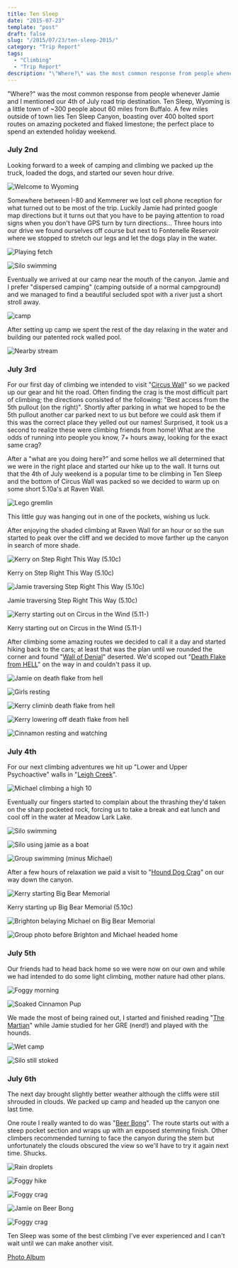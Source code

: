 ```yaml
---
title: Ten Sleep
date: "2015-07-23"
template: "post"
draft: false
slug: "/2015/07/23/ten-sleep-2015/"
category: "Trip Report"
tags:
  - "Climbing"
  - "Trip Report"
description: "\"Where?\" was the most common response from people whenever Jamie and I mentioned our 4th of July road trip destination. Ten Sleep, Wyoming is a little town of ~300 people about 60 miles from Buffalo. A few miles outside of town lies Ten Sleep Canyon, boasting over 400 bolted sport routes on amazing pocketed and flaked limestone; the perfect place to spend an extended holiday weekend."
---
```

"Where?" was the most common response from people whenever Jamie and I mentioned our 4th of July road trip destination. Ten Sleep, Wyoming is a little town of ~300 people about 60 miles from Buffalo. A few miles outside of town lies Ten Sleep Canyon, boasting over 400 bolted sport routes on amazing pocketed and flaked limestone; the perfect place to spend an extended holiday weekend.

### July 2nd
Looking forward to a week of camping and climbing we packed up the truck, loaded the dogs, and started our seven hour drive.

![Welcome to Wyoming](/media/ten-sleep/2015/welcome.jpg#center)

Somewhere between I-80 and Kemmerer we lost cell phone reception for what turned out to be most of the trip. Luckily Jamie had printed google map directions but it turns out that you have to be paying attention to road signs when you don't have GPS turn by turn directions... Three hours into our drive we found ourselves off course but next to Fontenelle Reservoir where we stopped to stretch our legs and let the dogs play in the water.

![Playing fetch](/media/ten-sleep/2015/fetch.jpg#center)

![Silo swimming](/media/ten-sleep/2015/silo-swimming-1.jpg#center)

Eventually we arrived at our camp near the mouth of the canyon. Jamie and I prefer "dispersed camping" (camping outside of a normal campground) and we managed to find a beautiful secluded spot with a river just a short stroll away.

![camp](/media/ten-sleep/2015/camp.jpg#center)

After setting up camp we spent the rest of the day relaxing in the water and building our patented rock walled pool.

![Nearby stream](/media/ten-sleep/2015/river.jpg#center)

### July 3rd
For our first day of climbing we intended to visit "[Circus Wall](http://mountainproject.com/v/circus-wall/105856754 "Circus Wall")" so we packed up our gear and hit the road. Often finding the crag is the most difficult part of climbing; the directions consisted of the following: "Best access from the 5th pullout (on the right)". Shortly after parking in what we hoped to be the 5th pullout another car parked next to us but before we could ask them if this was the correct place they yelled out our names! Surprised, it took us a second to realize these were climbing friends from home! What are the odds of running into people you know, 7+ hours away, looking for the exact same crag?

After a "what are you doing here?" and some hellos we all determined that we were in the right place and started our hike up to the wall. It turns out that the 4th of July weekend is a popular time to be climbing in Ten Sleep and the bottom of Circus Wall was packed so we decided to warm up on some short 5.10a's at Raven Wall.

![Lego gremlin](/media/ten-sleep/2015/gremlin.jpg#center)
<figcaption>This little guy was hanging out in one of the pockets, wishing us luck.</figcaption>

After enjoying the shaded climbing at Raven Wall for an hour or so the sun started to peak over the cliff and we decided to move farther up the canyon in search of more shade.

![Kerry on Step Right This Way (5.10c)](/media/ten-sleep/2015/step-right-this-way-kerry.jpg#center)
<figcaption>Kerry on Step Right This Way (5.10c)</figcaption>

![Jamie traversing Step Right This Way (5.10c)](/media/ten-sleep/2015/step-right-this-way-jamie.jpg#center)
<figcaption>Jamie traversing Step Right This Way (5.10c)</figcaption>

![Kerry starting out on Circus in the Wind (5.11-)](/media/ten-sleep/2015/circus-in-the-wind-kerry.jpg#center)
<figcaption>Kerry starting out on Circus in the Wind (5.11-)</figcaption>

After climbing some amazing routes we decided to call it a day and started hiking back to the cars; at least that was the plan until we rounded the corner and found "[Wall of Denial](http://mountainproject.com/v/wall-of-denial/106198605)" deserted. We'd scoped out "[Death Flake from HELL](http://mountainproject.com/v/death-flake-from-hell/106818379)" on the way in and couldn't pass it up.

![Jamie on death flake from hell](/media/ten-sleep/2015/death-flake-from-hell-jamie.jpg#center)

![Girls resting](/media/ten-sleep/2015/death-flake-from-hell-girls.jpg#center)

![Kerry climinb death flake from hell](/media/ten-sleep/2015/death-flake-from-hell-kerry-1.jpg#center)

![Kerry lowering off death flake from hell](/media/ten-sleep/2015/death-flake-from-hell-2.jpg#center)

![Cinnamon resting and watching](/media/ten-sleep/2015/cinnamon.jpg#center)

### July 4th
For our next climbing adventures we hit up "Lower and Upper Psychoactive" walls in "[Leigh Creek](http://mountainproject.com/v/leigh-creek/105957142)".

![Michael climbing a high 10](/media/ten-sleep/2015/leigh-creek.jpg#center)

Eventually our fingers started to complain about the thrashing they'd taken on the sharp pocketed rock, forcing us to take a break and eat lunch and cool off in the water at Meadow Lark Lake.

![Silo swimming](/media/ten-sleep/2015/silo-swimming-2.jpg#center)

![Silo using jamie as a boat](/media/ten-sleep/2015/silo-swimming-3.jpg#center)

![Group swimming (minus Michael)](/media/ten-sleep/2015/group-swimming.jpg#center)

After a few hours of relaxation we paid a visit to "[Hound Dog Crag](http://mountainproject.com/v/hound-dog-crag/106501482)" on our way down the canyon.

![Kerry starting Big Bear Memorial](/media/ten-sleep/2015/hound-dog-crag-kerry.jpg#center)
<figcaption>Kerry starting up Big Bear Memorial (5.10c)</figcaption>

![Brighton belaying Michael on Big Bear Memorial](/media/ten-sleep/2015/hound-dog-crag-brighton.jpg#center)

![Group photo before Brighton and Michael headed home](/media/ten-sleep/2015/group.jpg#center)

### July 5th
Our friends had to head back home so we were now on our own and while we had intended to do some light climbing, mother nature had other plans.

![Foggy morning](/media/ten-sleep/2015/rainy-day-1.jpg#center)

![Soaked Cinnamon Pup](/media/ten-sleep/2015/rainy-day-2.jpg#center)

We made the most of being rained out, I started and finished reading "[The Martian](https://en.wikipedia.org/wiki/The_Martian_(Weir_novel))" while Jamie studied for her GRE (nerd!) and played with the hounds.

![Wet camp](/media/ten-sleep/2015/rainy-day-3.jpg#center)

![Silo still stoked](/media/ten-sleep/2015/rainy-day-4.jpg#center)

### July 6th
The next day brought slightly better weather although the cliffs were still shrouded in clouds. We packed up camp and headed up the canyon one last time.

One route I really wanted to do was "[Beer Bong](http://mountainproject.com/v/beer-bong/105846621)". The route starts out with a steep pocket section and wraps up with an exposed stemming finish. Other climbers recommended turning to face the canyon during the stem but unfortunately the clouds obscured the view so we'll have to try it again next time. Shucks.

![Rain droplets](/media/ten-sleep/2015/beer-bong-1.jpg#center)

![Foggy hike](/media/ten-sleep/2015/beer-bong-2.jpg#center)

![Foggy crag](/media/ten-sleep/2015/beer-bong-3.jpg#center)

![Jamie on Beer Bong](/media/ten-sleep/2015/beer-bong-4.jpg#center)

![Foggy crag](/media/ten-sleep/2015/beer-bong-5.jpg#center)

Ten Sleep was some of the best climbing I've ever experienced and I can't wait until we can make another visit.

[Photo Album](https://goo.gl/photos/3zeSzi43a3niSKeu8)